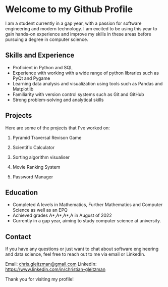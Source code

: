 # Welcome to my Github Profile

I am a student currently in a gap year, with a passion for software engineering and modern technology. I am excited to be using this year to gain hands-on experience and improve my skills in these areas before pursuing a degree in computer science.

## Skills and Experience

- Proficient in Python and SQL
- Experience with working with a wide range of python libraries such as PyQt and Pygame
- Learning data analysis and visualization using tools such as Pandas and Matplotlib
- Familiarity with version control systems such as Git and GitHub
- Strong problem-solving and analytical skills

## Projects

Here are some of the projects that I've worked on:

1. Pyramid Traversal Revison Game

2. Scientific Calculator

3. Sorting algorithm visualiser

4. Movie Ranking System

5. Password Manager 

## Education

- Completed A levels in Mathematics, Further Mathematics and Computer Science as well as an EPQ
- Achieved grades A*,A*,A*,A in August of 2022
- Currently in a gap year, aiming to study computer science at university.

## Contact

If you have any questions or just want to chat about software engineering and data science, feel free to reach out to me via email or LinkedIn.

Email: chris.gleitzman@gmail.com
LinkedIn: https://www.linkedin.com/in/christian-gleitzman

Thank you for visiting my profile!
